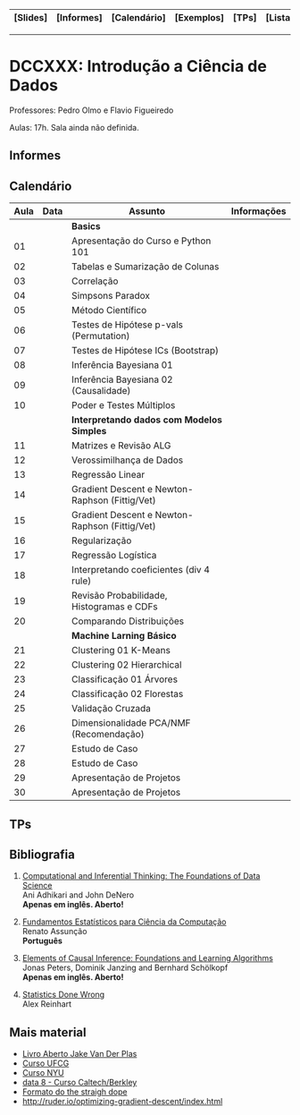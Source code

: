 | [Slides] | [Informes] | [Calendário] | [Exemplos] | [TPs] | [Listas] | [Bibliografia] |
|----------|------------|--------------|------------|-------|----------|----------------|
- - -

# DCCXXX: Introdução a Ciência de Dados

Professores: Pedro Olmo e Flavio Figueiredo

Aulas: 17h. Sala ainda não definida.

## Informes

## Calendário

| Aula | Data     | **Assunto**                                    | Informações  |
|------|----------|------------------------------------------------|--------------|
|      |          | **Basics**                                     |              |
| 01   |          | Apresentação do Curso e Python 101             |              |
| 02   |          | Tabelas e Sumarização de Colunas               |              |
| 03   |          | Correlação                                     |              |
| 04   |          | Simpsons Paradox                               |              |
| 05   |          | Método Científico                              |              |
| 06   |          | Testes de Hipótese p-vals (Permutation)        |              |
| 07   |          | Testes de Hipótese ICs (Bootstrap)             |              |
| 08   |          | Inferência Bayesiana 01                        |              |
| 09   |          | Inferência Bayesiana 02 (Causalidade)          |              |
| 10   |          | Poder e Testes Múltiplos                       |              |
|      |          | **Interpretando dados com Modelos Simples**    |              |
| 11   |          | Matrizes e Revisão ALG                         |              |
| 12   |          | Verossimilhança de Dados                       |              |
| 13   |          | Regressão Linear                               |              |
| 14   |          | Gradient Descent e Newton-Raphson (Fittig/Vet) |              |
| 15   |          | Gradient Descent e Newton-Raphson (Fittig/Vet) |              |
| 16   |          | Regularização                                  |              |
| 17   |          | Regressão Logística                            |              |
| 18   |          | Interpretando coeficientes (div 4 rule)        |              |
| 19   |          | Revisão Probabilidade, Histogramas e CDFs      |              |
| 20   |          | Comparando Distribuições                       |              |
|      |          | **Machine Larning Básico**                     |              |
| 21   |          | Clustering 01 K-Means                          |              |
| 22   |          | Clustering 02 Hierarchical                     |              |
| 23   |          | Classificação 01 Árvores                       |              |
| 24   |          | Classificação 02 Florestas                     |              |
| 25   |          | Validação Cruzada                              |              |
| 26   |          | Dimensionalidade PCA/NMF (Recomendação)        |              |
| 27   |          | Estudo de Caso                                 |              |
| 28   |          | Estudo de Caso                                 |              |
| 29   |          | Apresentação de Projetos                       |              |
| 30   |          | Apresentação de Projetos                       |              |

## TPs


## Bibliografia

  1. [Computational and Inferential Thinking: The Foundations of Data Science](http://www.inferentialthinking.com/) <br>
     Ani Adhikari and John DeNero <br>
     **Apenas em inglês. Aberto!**

  1. [Fundamentos Estatísticos para Ciência da Computação](http://homepages.dcc.ufmg.br/~assuncao/EstatCC/FECD.pdf) <br>
     Renato Assunção <br>
     **Português**
     
  1. [Elements of Causal Inference: Foundations and Learning Algorithms ](http://www.math.ku.dk/~peters/elements.html) <br>
     Jonas Peters, Dominik Janzing and Bernhard Schölkopf  <br>
     **Apenas em inglês. Aberto!**
     
  1. [Statistics Done Wrong](https://www.statisticsdonewrong.com/) <br>
     Alex Reinhart

## Mais material

- [Livro Aberto Jake Van Der Plas](https://github.com/jakevdp/PythonDataScienceHandbook)
- [Curso UFCG](https://github.com/nazareno/ciencia-de-dados-1)
- [Curso NYU](https://github.com/briandalessandro/DataScienceCourse)
- [data 8 - Curso Caltech/Berkley](http://data8.org/)
- [Formato do the straigh dope](https://github.com/zackchase/mxnet-the-straight-dope)
- http://ruder.io/optimizing-gradient-descent/index.html
